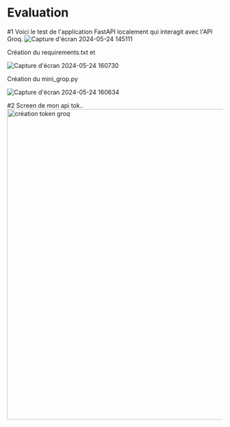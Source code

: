 # Evaluation

#1 
Voici le test de l'application FastAPI localement qui interagit avec l'API Groq.
![Capture d'écran 2024-05-24 145111](https://github.com/Rubz-18/Evalution/assets/170402608/0d3976f8-a4ed-4533-bbe8-8967761b95db)


Création du requirements.txt et



![Capture d'écran 2024-05-24 160730](https://github.com/Rubz-18/Evalution/assets/170402608/6bb8c716-2948-4bdd-8f37-69696fad1ff7)



Création du mini_grop.py 

![Capture d'écran 2024-05-24 160634](https://github.com/Rubz-18/Evalution/assets/170402608/396d317e-8f19-4900-809c-af7081dc9527)



#2 
Screen de mon api tok.. 
<img width="724" alt="création token groq" src="https://github.com/Rubz-18/Evalution/assets/170402608/413bec14-a998-4443-8bcc-74da1f048c35">

